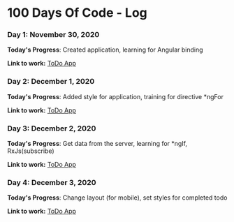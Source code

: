 # 100 Days Of Code - Log

### Day 1: November 30, 2020

**Today's Progress**: Created application, learning for Angular binding

**Link to work:** [ToDo App](https://stackblitz.com/edit/angular-rshejh?file=src%2Fapp%2Fapp.component.html)

### Day 2: December 1, 2020

**Today's Progress**: Added style for application, training for directive *ngFor

**Link to work:** [ToDo App](https://stackblitz.com/edit/angular-rshejh?file=src%2Fapp%2Fapp.component.html)

### Day 3: December 2, 2020

**Today's Progress**: Get data from the server, learning for *ngIf, RxJs(subscribe)

**Link to work:** [ToDo App](https://stackblitz.com/edit/angular-rshejh?file=src%2Fapp%2Fapp.component.html)

### Day 4: December 3, 2020

**Today's Progress**: Change layout (for mobile), set styles for completed todo

**Link to work:** [ToDo App](https://stackblitz.com/edit/angular-rshejh?file=src%2Fapp%2Fapp.component.html)
